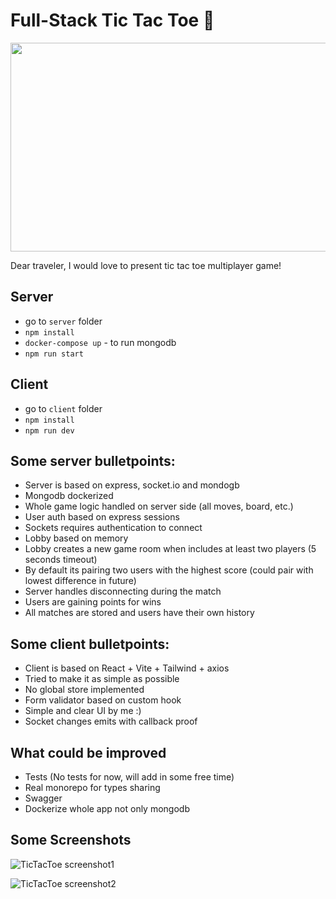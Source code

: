 
# Full-Stack Tic Tac Toe 🎉
<p align="center">
  <img width="686" height="334" src="https://imgtr.ee/images/2023/12/31/08ea1d82545e781eaa018ca2cde84457.png">
</p>
Dear traveler, I would love to present tic tac toe multiplayer game! 

Server 
-
- go to `server` folder
- `npm install`
- `docker-compose up` - to run mongodb
- `npm run start`

Client 
-
- go to `client` folder
- `npm install`
- `npm run dev`

Some server bulletpoints:
-
- Server is based on express, socket.io and mondogb
- Mongodb dockerized
- Whole game logic handled on server side (all moves, board, etc.)
- User auth based on express sessions
- Sockets requires authentication to connect
- Lobby based on memory
- Lobby creates a new game room when includes at least two players (5 seconds timeout)
- By default its pairing two users with the highest score (could pair with lowest  difference in future)
- Server handles disconnecting during the match
- Users are gaining points for wins
- All matches are stored and users have their own history



Some client bulletpoints:
- 
- Client is based on React + Vite + Tailwind + axios
- Tried to make it as simple as possible
- No global store implemented
- Form validator based on custom hook 
- Simple and clear UI by me  :)
- Socket changes emits with callback proof



What could be improved
- 
- Tests (No tests for now, will add in some free time)
- Real monorepo for types sharing
- Swagger
- Dockerize whole app not only mongodb

Some Screenshots
-
![TicTacToe screenshot1](https://imgtr.ee/images/2023/12/31/f523317efc0bafa6f3b46b19dc0d4450.png)

![TicTacToe screenshot2](https://imgtr.ee/images/2023/12/31/a24ee7397b8d8cb3f76b2d6f0460a93d.png)

